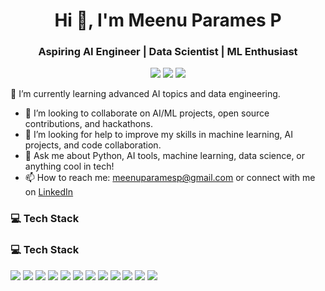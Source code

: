 
<h1 align="center">Hi 👋, I'm Meenu Parames P</h1>
<h3 align="center">Aspiring AI Engineer | Data Scientist | ML Enthusiast</h3>

<p align="center">
  <a href="mailto:meenuparamesp@gmail.com"><img src="https://img.shields.io/badge/Email-D14836?style=flat&logo=gmail&logoColor=white"/></a>
  <a href="https://www.linkedin.com/in/meenuparames"><img src="https://img.shields.io/badge/LinkedIn-blue?style=flat&logo=linkedin&logoColor=white"/></a>
  <a href="https://github.com/MEENUPARAMES"><img src="https://img.shields.io/badge/GitHub-100000?style=flat&logo=github&logoColor=white"/></a>
</p>

 🌱 I’m currently learning advanced AI topics and data engineering.
- 👯 I’m looking to collaborate on AI/ML projects, open source contributions, and hackathons.
- 🤔 I’m looking for help to improve my skills in machine learning, AI projects, and code collaboration.
- 💬 Ask me about Python, AI tools, machine learning, data science, or anything cool in tech!
- 📫 How to reach me: meenuparamesp@gmail.com or connect with me on [LinkedIn](https://www.linkedin.com/in/meenu-parames)


### 💻 Tech Stack

### 💻 Tech Stack

<p align="left">
  <img src="https://img.shields.io/badge/AI-4B0082?style=flat&logo=openai&logoColor=white"/>
  <img src="https://img.shields.io/badge/Python-3776AB?style=flat&logo=python&logoColor=white"/>
   <img src="https://img.shields.io/badge/SQL-CC2927?style=flat&logo=microsoftsqlserver&logoColor=white"/>
  <img src="https://img.shields.io/badge/MySQL-4479A1?style=flat&logo=mysql&logoColor=white"/>
  <img src="https://img.shields.io/badge/Machine%20Learning-007ACC?style=flat"/>
  <img src="https://img.shields.io/badge/TensorFlow-FF6F00?style=flat&logo=tensorflow&logoColor=white"/>
  <img src="https://img.shields.io/badge/OpenCV-5C3EE8?style=flat&logo=opencv&logoColor=white"/>
  <img src="https://img.shields.io/badge/NLP-1E90FF?style=flat&logo=spacy&logoColor=white"/>
  <img src="https://img.shields.io/badge/Computer%20Vision-FF5733?style=flat"/>
  <img src="https://img.shields.io/badge/Tableau-E97627?style=flat&logo=tableau&logoColor=white"/>
  <img src="https://img.shields.io/badge/Power%20BI-F2C811?style=flat&logo=powerbi&logoColor=black"/>
  <img src="https://img.shields.io/badge/Deep%20Learning-8E44AD?style=flat"/>
</p>

<!--
**MEENUPARAMES/MEENUPARAMES** is a ✨ _special_ ✨ repository because its `README.md` (this file) appears on your GitHub profile.


🔭 I’m currently working on:
- Deep Learning projects
- NLP and computer vision applications

🌱 I’m currently learning:
- Advanced ML, Generative AI, Deployment practices

💬 Ask me about:
- Python, Machine Learning, Data Analytics, OpenCV

📫 How to reach me:
- **📧 Email:** meenuparamesp@gmail.com  
- **📞 Phone:** +91-8304050727

🎯 Career Objective:
> To secure a challenging position as an AI Engineer where I can leverage my technical skills in AI, machine learning, and data analytics to contribute to innovative solutions and achieve professional growth.

---

### 🧠 Skills & Tools

- **Languages:** Python, SQL, MySQL  
- **Libraries/Frameworks:** TensorFlow, OpenCV  
- **Tools:** Power BI, Tableau  
- **Core Competencies:** Machine Learning, Deep Learning, NLP, Computer Vision  
- **Soft Skills:** Problem Solving, Communication, Team Collaboration

---

### 🚀 Projects

#### 🖐 Hand Gesture Recognition System
- Developed a real-time gesture recognition system using Python, OpenCV, and TensorFlow.
- Achieved **95% accuracy** with optimized training and preprocessing techniques.

#### 🛡️ Phishing Website Detection
- Built a machine learning-based system to identify and block phishing websites.
- Delivered high performance and can be integrated into browsers or security tools.

---

### 📜 Certifications
- AI and ML Nano Degree - PrepInsta  
- NLP & Deep Learning - PrepInsta  
- Computer Vision & Image Processing - NPTEL  
- Python, SQL, and Data Science - PrepInsta

---

### 📊 GitHub Stats

<p align="center">
  <img src="https://github-readme-stats.vercel.app/api?username=MEENUPARAMES&show_icons=true&theme=radical" />
  <img src="https://github-readme-stats.vercel.app/api/top-langs/?username=MEENUPARAMES&layout=compact&theme=radical" />
</p>

Here are some ideas to get you started:

- 🔭 I’m currently working on ...
- 🌱 I’m currently learning ...
- 👯 I’m looking to collaborate on ...
- 🤔 I’m looking for help with ...
- 💬 Ask me about ...
- 📫 How to reach me: ...
- 😄 Pronouns: ...
- ⚡ Fun fact: ...
-->
